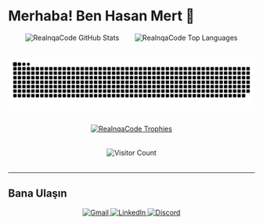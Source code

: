 # Merhaba! Ben Hasan Mert 👋

<div align="center" style="display: flex; justify-content: center; gap: 2rem; margin-bottom: 2rem;">
  <!-- GitHub İstatistikleri - Koyu Temalı -->
  <img src="https://github-readme-stats.vercel.app/api?username=RealnqaCode&show_icons=true&theme=dark&hide_border=true" alt="RealnqaCode GitHub Stats" />
  
  <!-- En Çok Kullanılan Diller -->
  <img src="https://github-readme-stats.vercel.app/api/top-langs/?username=RealnqaCode&layout=compact&theme=dark&hide_border=true" alt="RealnqaCode Top Languages" />
</div>

<div align="center" style="margin-bottom: 1.5rem;">
  <!-- Yılan Oyunu - Koyu Tema -->
  <img src="https://github.com/Platane/snk/raw/output/github-contribution-grid-snake-dark.svg" alt="Snake Game" />
</div>

<div align="center" style="margin-bottom: 2rem;">
  <!-- GitHub Trophy Ödülleri - Koyu Tema -->
  <a href="https://github.com/RealnqaCode" target="_blank" rel="noopener noreferrer">
    <img src="https://github-profile-trophy.vercel.app/?username=RealnqaCode&theme=darkhub&no-frame=true&no-bg=true" alt="RealnqaCode Trophies" />
  </a>
</div>

<div align="center" style="margin-bottom: 2rem;">
  <!-- Ziyaretçi Sayacı - Koyu Tema -->
  <img src="https://profile-counter.glitch.me/RealnqaCode/count.svg" alt="Visitor Count" />
</div>

---

## Bana Ulaşın

<p align="center">
  <a href="mailto:realnqacode@gmail.com" target="_blank" rel="noopener noreferrer">
    <img src="https://img.shields.io/badge/Gmail-1B1F23?style=for-the-badge&logo=gmail&logoColor=white" alt="Gmail" />
  </a>
  <a href="https://linkedin.com/in/hasanmert37" target="_blank" rel="noopener noreferrer">
    <img src="https://img.shields.io/badge/LinkedIn-1B1F23?style=for-the-badge&logo=linkedin&logoColor=white" alt="LinkedIn" />
  </a>
  <a href="https://discord.com/users/realnqa" target="_blank" rel="noopener noreferrer">
    <img src="https://img.shields.io/badge/Discord-1B1F23?style=for-the-badge&logo=discord&logoColor=white" alt="Discord" />
  </a>
</p>

